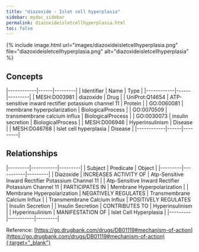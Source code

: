 ```yaml
---
title: "diazoxide - Islet cell hyperplasia"
sidebar: mydoc_sidebar
permalink: diazoxideisletcellhyperplasia.html
toc: false 
---
```


{% include image.html url="images/diazoxideisletcellhyperplasia.png" file="diazoxideisletcellhyperplasia.png" alt="diazoxideisletcellhyperplasia" %}

## Concepts

|------------|------|---------|
| Identifier | Name | Type    |
|------------|------|---------|
| MESH:D003981 | diazoxide | Drug |
| UniProt:Q14654 | ATP-sensitive inward rectifier potassium channel 11 | Protein |
| GO:0060081 | membrane hyperpolarization | BiologicalProcess |
| GO:0070509 | transmembrane calcium influx | BiologicalProcess |
| GO:0030073 | insulin secretion | BiologicalProcess |
| MESH:D006946 | Hyperinsulinism | Disease |
| MESH:D046768 | Islet cell hyperplasia | Disease |
|------------|------|---------|

## Relationships

|---------|-----------|---------|
| Subject | Predicate | Object  |
|---------|-----------|---------|
| Diazoxide | INCREASES ACTIVITY OF | Atp-Sensitive Inward Rectifier Potassium Channel 11 |
| Atp-Sensitive Inward Rectifier Potassium Channel 11 | PARTICIPATES IN | Membrane Hyperpolarization |
| Membrane Hyperpolarization | NEGATIVELY REGULATES | Transmembrane Calcium Influx |
| Transmembrane Calcium Influx | POSITIVELY REGULATES | Insulin Secretion |
| Insulin Secretion | CONTRIBUTES TO | Hyperinsulinism |
| Hyperinsulinism | MANIFESTATION OF | Islet Cell Hyperplasia |
|---------|-----------|---------|

Reference: [https://go.drugbank.com/drugs/DB01119#mechanism-of-action](https://go.drugbank.com/drugs/DB01119#mechanism-of-action){:target="_blank"}